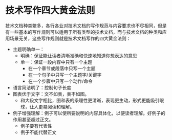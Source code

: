 # 技术写作四大黄金法则

技术文档种类繁多，各行各业对技术文档的写作规范与内容要求也不尽相同，但是有一些基本的写作规则可以适用于所有类型的技术文档，而与技术文档的种类和应用场景无关，这些写作规则就是技术文档写作的四大黄金法则：

- 主题明确单一：
  - 明确：保证能让读者清晰准确和快速地知道你想表达的意思
  - 单一：保证一段内容中只有一个主题
    - 在一个章节或段落中只写一个主题
    - 在一个句子中只写一个主题字/关键字
    - 在一个步骤中只写一个动作/命令
- 语言简洁明了：控制句子长度
- 图表优于文字：文不如表，表不如图。
  - 和大段文字相比，图和表的条理性更清晰，表现更生动，形式更能吸引眼球，让人更易阅读和理解。
- 例子增强理解：例子可以使所要说明的内容具体化，以便读者理解。好例子的作用甚至超过正文。
  - 例子要有代表性
  - 例子不能代替正文

